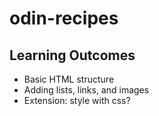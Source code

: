 # odin-recipes

## Learning Outcomes
- Basic HTML structure
- Adding lists, links, and images
- Extension: style with css?